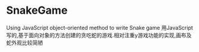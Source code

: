 # SnakeGame
Using JavaScript object-oriented method to write Snake game
用JavaScript写的,基于面向对象的方法创建的贪吃蛇的游戏.相对注重y游戏功能的实现,画布及蛇外观比较简陋
